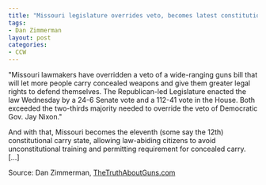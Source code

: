 ```yaml
---
title: "Missouri legislature overrides veto, becomes latest constitutional carry state"
tags:
- Dan Zimmerman
layout: post
categories:
- CCW
---
```


"Missouri lawmakers have overridden a veto of a wide-ranging guns bill that will let more people carry concealed weapons and give them greater legal rights to defend themselves. The Republican-led Legislature enacted the law Wednesday by a 24-6 Senate vote and a 112-41 vote in the House. Both exceeded the two-thirds majority needed to override the veto of Democratic Gov. Jay Nixon."

And with that, Missouri becomes the eleventh (some say the 12th) constitutional carry state, allowing law-abiding citizens to avoid unconstitutional training and permitting requirement for concealed carry. \[...\]

Source: Dan Zimmerman, [TheTruthAboutGuns.com](https://www.thetruthaboutguns.com/breaking-missouri-legislature-overrides-veto-becomes-latest-constitutional-carry-state/)
